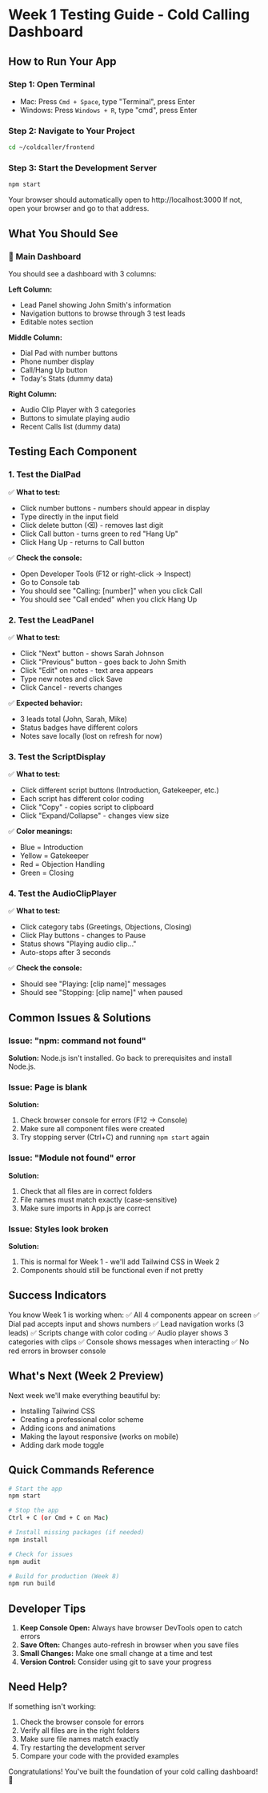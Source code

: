 # Week 1 Testing Guide - Cold Calling Dashboard

## How to Run Your App

### Step 1: Open Terminal
- Mac: Press `Cmd + Space`, type "Terminal", press Enter
- Windows: Press `Windows + R`, type "cmd", press Enter

### Step 2: Navigate to Your Project
```bash
cd ~/coldcaller/frontend
```

### Step 3: Start the Development Server
```bash
npm start
```

Your browser should automatically open to http://localhost:3000
If not, open your browser and go to that address.

## What You Should See

### 🎯 Main Dashboard
You should see a dashboard with 3 columns:

**Left Column:**
- Lead Panel showing John Smith's information
- Navigation buttons to browse through 3 test leads
- Editable notes section

**Middle Column:**
- Dial Pad with number buttons
- Phone number display
- Call/Hang Up button
- Today's Stats (dummy data)

**Right Column:**
- Audio Clip Player with 3 categories
- Buttons to simulate playing audio
- Recent Calls list (dummy data)

## Testing Each Component

### 1. Test the DialPad
✅ **What to test:**
- Click number buttons - numbers should appear in display
- Type directly in the input field
- Click delete button (⌫) - removes last digit
- Click Call button - turns green to red "Hang Up"
- Click Hang Up - returns to Call button

✅ **Check the console:**
- Open Developer Tools (F12 or right-click → Inspect)
- Go to Console tab
- You should see "Calling: [number]" when you click Call
- You should see "Call ended" when you click Hang Up

### 2. Test the LeadPanel
✅ **What to test:**
- Click "Next" button - shows Sarah Johnson
- Click "Previous" button - goes back to John Smith
- Click "Edit" on notes - text area appears
- Type new notes and click Save
- Click Cancel - reverts changes

✅ **Expected behavior:**
- 3 leads total (John, Sarah, Mike)
- Status badges have different colors
- Notes save locally (lost on refresh for now)

### 3. Test the ScriptDisplay
✅ **What to test:**
- Click different script buttons (Introduction, Gatekeeper, etc.)
- Each script has different color coding
- Click "Copy" - copies script to clipboard
- Click "Expand/Collapse" - changes view size

✅ **Color meanings:**
- Blue = Introduction
- Yellow = Gatekeeper  
- Red = Objection Handling
- Green = Closing

### 4. Test the AudioClipPlayer
✅ **What to test:**
- Click category tabs (Greetings, Objections, Closing)
- Click Play buttons - changes to Pause
- Status shows "Playing audio clip..."
- Auto-stops after 3 seconds

✅ **Check the console:**
- Should see "Playing: [clip name]" messages
- Should see "Stopping: [clip name]" when paused

## Common Issues & Solutions

### Issue: "npm: command not found"
**Solution:** Node.js isn't installed. Go back to prerequisites and install Node.js.

### Issue: Page is blank
**Solution:** 
1. Check browser console for errors (F12 → Console)
2. Make sure all component files were created
3. Try stopping server (Ctrl+C) and running `npm start` again

### Issue: "Module not found" error
**Solution:**
1. Check that all files are in correct folders
2. File names must match exactly (case-sensitive)
3. Make sure imports in App.js are correct

### Issue: Styles look broken
**Solution:**
1. This is normal for Week 1 - we'll add Tailwind CSS in Week 2
2. Components should still be functional even if not pretty

## Success Indicators

You know Week 1 is working when:
✅ All 4 components appear on screen
✅ Dial pad accepts input and shows numbers
✅ Lead navigation works (3 leads)
✅ Scripts change with color coding
✅ Audio player shows 3 categories with clips
✅ Console shows messages when interacting
✅ No red errors in browser console

## What's Next (Week 2 Preview)

Next week we'll make everything beautiful by:
- Installing Tailwind CSS
- Creating a professional color scheme
- Adding icons and animations
- Making the layout responsive (works on mobile)
- Adding dark mode toggle

## Quick Commands Reference

```bash
# Start the app
npm start

# Stop the app
Ctrl + C (or Cmd + C on Mac)

# Install missing packages (if needed)
npm install

# Check for issues
npm audit

# Build for production (Week 8)
npm run build
```

## Developer Tips

1. **Keep Console Open:** Always have browser DevTools open to catch errors
2. **Save Often:** Changes auto-refresh in browser when you save files
3. **Small Changes:** Make one small change at a time and test
4. **Version Control:** Consider using git to save your progress

## Need Help?

If something isn't working:
1. Check the browser console for errors
2. Verify all files are in the right folders
3. Make sure file names match exactly
4. Try restarting the development server
5. Compare your code with the provided examples

Congratulations! You've built the foundation of your cold calling dashboard! 🎉